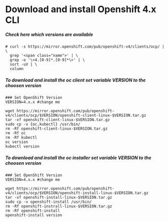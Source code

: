 # Download and install Openshift 4.x CLI

##### Check here which versions are available

```
# curl -s https://mirror.openshift.com/pub/openshift-v4/clients/ocp/ | \
  grep '<span class="name">' | \
  grep -o '\<4.[0-9]*.[0-9]*\>' | \
  sort -uV | \
  column
```

##### To download and install the oc client set variable VERSION to the choosen version

```
### Set OpenShift Version
VERSION=4.x.x #change me

wget https://mirror.openshift.com/pub/openshift-v4/clients/ocp/$VERSION/openshift-client-linux-$VERSION.tar.gz
tar -xf openshift-client-linux-$VERSION.tar.gz
sudo cp -v {oc,kubectl} /usr/bin/
rm -Rf openshift-client-linux-$VERSION.tar.gz
rm -Rf oc
rm -Rf kubectl
oc version
kubectl version
```

##### To download and install the oc installer set variable VERSION to the choosen version

```
### Set OpenShift Version
VERSION=4.x.x #change me

wget https://mirror.openshift.com/pub/openshift-v4/clients/ocp/$VERSION/openshift-install-linux-$VERSION.tar.gz
tar -xf openshift-install-linux-$VERSION.tar.gz
sudo cp -v openshift-install /usr/bin/
rm -Rf openshift-instrall-linux-$VERSION.tar.gz
rm -Rf openshift-install
openshift-install version
```
